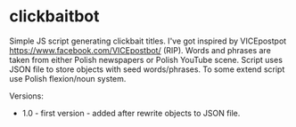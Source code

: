 # clickbaitbot
Simple JS script generating clickbait titles. I've got inspired by VICEpostpot https://www.facebook.com/VICEpostbot/ (RIP).
Words and phrases are taken from either Polish newspapers or Polish YouTube scene.
Script uses JSON file to store objects with seed words/phrases.
To some extend script use Polish flexion/noun system.

Versions:
- 1.0 - first version - added after rewrite objects to JSON file.
